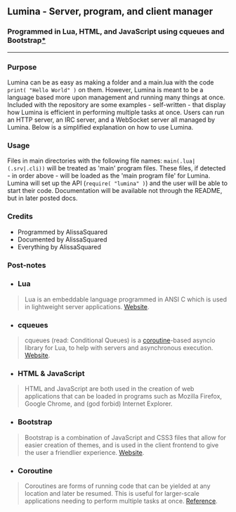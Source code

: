 ## Lumina - Server, program, and client manager
### Programmed in Lua, HTML, and JavaScript using cqueues and Bootstrap[*](#post-notes)

---

### Purpose

Lumina can be as easy as making a folder and a main.lua with the code ```print( "Hello World" )``` on them.
However, Lumina is meant to be a language based more upon management and running many things at once.
Included with the repository are some examples - self-written - that display how Lumina is efficient in performing multiple tasks at once.
Users can run an HTTP server, an IRC server, and a WebSocket server all managed by Lumina.
Below is a simplified explanation on how to use Lumina.

### Usage

Files in main directories with the following file names: ```main(.lua|(.srv|.cli))``` will be treated as 'main' program files.
These files, if detected - in order above -  will be loaded as the 'main program file' for Lumina.
Lumina will set up the API (```require( "lumina" )```) and the user will be able to start their code.
Documentation will be available not through the README, but in later posted docs.

### Credits

 - Programmed by AlissaSquared
 - Documented by AlissaSquared
 - Everything by AlissaSquared

### Post-notes

 * ### Lua
 > Lua is an embeddable language programmed in ANSI C which is used in lightweight server applications. [Website](http://lua.org/).
 * ### cqueues
 > cqueues (read: Conditional Queues) is a [coroutine](#coroutine)-based asyncio library for Lua, to help with servers and asynchronous execution. [Website](http://25thandclement.com/~william/projects/cqueues.html).
 * ### HTML & JavaScript
 > HTML and JavaScript are both used in the creation of web applications that can be loaded in programs such as Mozilla Firefox, Google Chrome, and (god forbid) Internet Explorer.
 * ### Bootstrap
 > Bootstrap is a combination of JavaScript and CSS3 files that allow for easier creation of themes, and is used in the client frontend to give the user a friendlier experience. [Website](http://getbootstrap.com).
 * ### Coroutine
 > Coroutines are forms of running code that can be yielded at any location and later be resumed. This is useful for larger-scale applications needing to perform multiple tasks at once. [Reference](http://www.lua.org/manual/5.2/manual.html#2.6).
